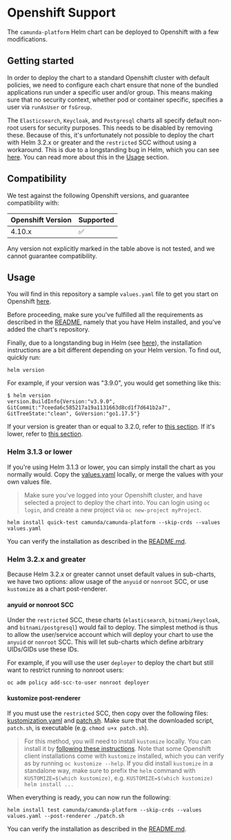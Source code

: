 # Openshift Support

The `camunda-platform` Helm chart can be deployed to Openshift with a few modifications.

## Getting started

In order to deploy the chart to a standard Openshift cluster with default policies, we need to configure each chart
ensure that none of the bundled applications run under a specific user and/or group. This means making sure that no
security context, whether pod or container specific, specifies a user via `runAsUser` or `fsGroup`.

The `Elasticsearch`, `Keycloak`, and `Postgresql` charts all specify default non-root users for security purposes. This
needs to be disabled by removing these. Because of this, it's unfortunately not possible to deploy the chart with Helm
3.2.x or greater and the `restricted` SCC without using a workaround. This is due to a longstanding bug in Helm, which
you can see [here](https://github.com/helm/helm/issues/9136). You can read more about this in the [Usage](#usage)
section.

## Compatibility

We test against the following Openshift versions, and guarantee compatibility with:

| Openshift Version |     Supported      |
|-------------------|--------------------|
| 4.10.x            | :white_check_mark: |

Any version not explicitly marked in the table above is not tested, and we cannot guarantee compatibility.

## Usage

You will find in this repository a sample `values.yaml` file to get you start on Openshift
[here](/openshift/values.yaml).

Before proceeding, make sure you've fulfilled all the requirements as described in the [README](/README.md), namely that
you have Helm installed, and you've added the chart's repository.

Finally, due to a longstanding bug in Helm (see [here](https://github.com/helm/helm/issues/9136)), the installation
instructions are a bit different depending on your Helm version. To find out, quickly run:

```shell
helm version
```

For example, if your version was "3.9.0", you would get something like this:

```shell
$ helm version
version.BuildInfo{Version:"v3.9.0", GitCommit:"7ceeda6c585217a19a1131663d8cd1f7d641b2a7", GitTreeState:"clean", GoVersion:"go1.17.5"}
```

If your version is greater than or equal to 3.2.0, refer to [this section](#helm-32x-and-greater). If it's lower, refer
to [this section](#helm-313-or-lower).

### Helm 3.1.3 or lower

If you're using Helm 3.1.3 or lower, you can simply install the chart as you normally would. Copy
the [values.yaml](/openshift/values.yaml) locally, or merge the values with your own values file.

> Make sure you've logged into your Openshift cluster, and have selected a project to deploy the chart into. You can
> login using `oc login`, and create a new project via `oc new-project myProject`.

```shell
helm install quick-test camunda/camunda-platform --skip-crds --values values.yaml
```

You can verify the installation as described in the [README.md](/README.md).

### Helm 3.2.x and greater

Because Helm 3.2.x or greater cannot unset default values in sub-charts, we have two options: allow usage of the
`anyuid` or `nonroot` SCC, or use `kustomize` as a chart post-renderer.

#### anyuid or nonroot SCC

Under the `restricted` SCC, these charts (`elasticsearch`, `bitnami/keycloak`, and `bitnami/postgresql`) would fail to
deploy. The simplest method is thus to allow the user/service account which will deploy your chart to use the `anyuid`
or `nonroot` SCC. This will let sub-charts which define arbitrary UIDs/GIDs use these IDs.

For example, if you will use the user `deployer` to deploy the chart but still want to restrict running to nonroot
users:

```shell
oc adm policy add-scc-to-user nonroot deployer
```

#### kustomize post-renderer

If you must use the `restricted` SCC, then copy over the following files:
[kustomization.yaml](/openshift/kustomization.yaml) and [patch.sh](/openshift/patch.sh). Make sure that the downloaded
script, `patch.sh`, is executable (e.g. `chmod u+x patch.sh`).

> For this method, you will need to install `kustomize` locally. You can install it by
> [following these instructions](https://kubectl.docs.kubernetes.io/installation/kustomize/binaries/).
> Note that some Openshift client installations come with `kustomize` installed, which you can verify as by running
> `oc kustomize --help`.
> If you did install `kustomize` in a standalone way, make sure to prefix the `helm` command with
> `KUSTOMIZE=$(which kustomize)`, e.g. `KUSTOMIZE=$(which kustomize) helm install ...`

When everything is ready, you can now run the following:

```shell
helm install test camunda/camunda-platform --skip-crds --values values.yaml --post-renderer ./patch.sh
```

You can verify the installation as described in the [README.md](/README.md).
